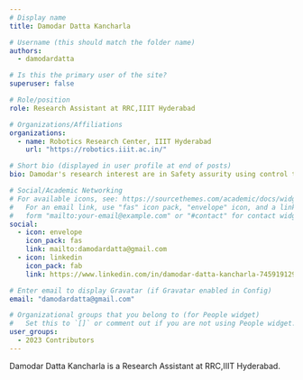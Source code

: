 ```yaml
---
# Display name
title: Damodar Datta Kancharla

# Username (this should match the folder name)
authors:
  - damodardatta

# Is this the primary user of the site?
superuser: false

# Role/position
role: Research Assistant at RRC,IIIT Hyderabad

# Organizations/Affiliations
organizations:
  - name: Robotics Research Center, IIIT Hyderabad
    url: "https://robotics.iiit.ac.in/"

# Short bio (displayed in user profile at end of posts)
bio: Damodar's research interest are in Safety assurity using control theory and reinforcement learning.

# Social/Academic Networking
# For available icons, see: https://sourcethemes.com/academic/docs/widgets/#icons
#   For an email link, use "fas" icon pack, "envelope" icon, and a link in the
#   form "mailto:your-email@example.com" or "#contact" for contact widget.
social:
  - icon: envelope
    icon_pack: fas
    link: mailto:damodardatta@gmail.com
  - icon: linkedin
    icon_pack: fab
    link: https://www.linkedin.com/in/damodar-datta-kancharla-745919129/

# Enter email to display Gravatar (if Gravatar enabled in Config)
email: "damodardatta@gmail.com"

# Organizational groups that you belong to (for People widget)
#   Set this to `[]` or comment out if you are not using People widget.
user_groups:
  - 2023 Contributors
---
```


Damodar Datta Kancharla is a Research Assistant at RRC,IIIT Hyderabad.
